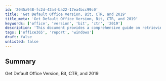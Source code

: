 ```yaml
---
id: '2045a948-fc2d-42a4-ba22-17ea4bcc99c0'
title: 'Get Default Office Version, Bit, CTR, and 2019'
title_meta: 'Get Default Office Version, Bit, CTR, and 2019'
keywords: ['office', 'version', 'bit', 'ctr', '2019']
description: 'This document provides a comprehensive guide on retrieving the default version of Microsoft Office, including its bit version and Click-to-Run (CTR) status for the year 2019. It covers the necessary commands and procedures to obtain this information effectively.'
tags: ['office365', 'report', 'windows']
draft: false
unlisted: false
---
```


## Summary

Get Default Office Version, Bit, CTR, and 2019

